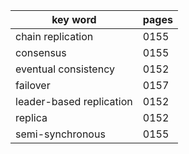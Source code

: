 
| key word                 | pages |
| ------------------------ | ----- |
| chain replication        | 0155  |
| consensus                | 0155  |
| eventual consistency     | 0152  |
| failover                 | 0157  |
| leader-based replication | 0152  |
| replica                  | 0152  |
| semi-synchronous         | 0155  |